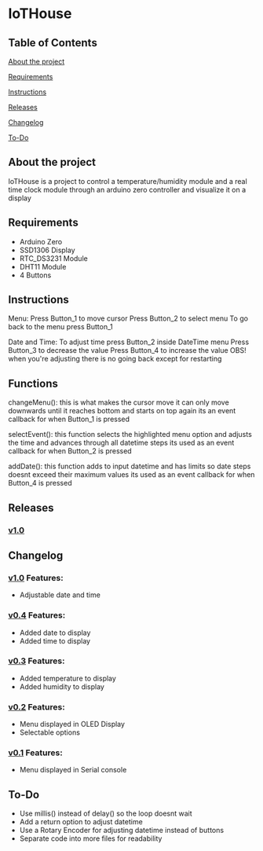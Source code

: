 # IoTHouse

## Table of Contents
[About the project](#about-the-project)

[Requirements](#requirements)

[Instructions](#instructions)

[Releases](#releases)

[Changelog](#changelog)

[To-Do](#to-do)

## About the project
IoTHouse is a project to control a temperature/humidity module 
and a real time clock module through an arduino zero controller and visualize it on a display

## Requirements
* Arduino Zero</li>
* SSD1306 Display</li>
* RTC_DS3231 Module</li>
* DHT11 Module</li>
* 4 Buttons</li>

## Instructions
Menu:
Press Button_1 to move cursor
Press Button_2 to select menu
To go back to the menu press Button_1

Date and Time:
To adjust time press Button_2 inside DateTime menu
Press Button_3 to decrease the value
Press Button_4 to increase the value
OBS! when you're adjusting there is no going back except for restarting

## Functions
changeMenu():
this is what makes the cursor move it can only move downwards 
until it reaches bottom and starts on top again
its an event callback for when Button_1 is pressed

selectEvent():
this function selects the highlighted menu option 
and adjusts the time and advances through all datetime steps
its used as an event callback for when Button_2 is pressed

addDate():
this function adds to input datetime and has limits 
so date steps doesnt exceed their maximum values
its used as an event callback for when Button_4 is pressed

## Releases
### [v1.0](https://github.com/eliasna1040/IoTHouse/tree/v1.0)

## Changelog
### [v1.0](https://github.com/eliasna1040/IoTHouse/tree/v1.0) Features:
* Adjustable date and time

### [v0.4](https://github.com/eliasna1040/IoTHouse/tree/v0.4) Features:
* Added date to display
* Added time to display

### [v0.3](https://github.com/eliasna1040/IoTHouse/tree/v0.3) Features:
* Added temperature to display
* Added humidity to display

### [v0.2](https://github.com/eliasna1040/IoTHouse/tree/v0.2) Features:
* Menu displayed in OLED Display
* Selectable options

### [v0.1](https://github.com/eliasna1040/IoTHouse/tree/v0.1) Features:
* Menu displayed in Serial console

## To-Do
* Use millis() instead of delay() so the loop doesnt wait
* Add a return option to adjust datetime
* Use a Rotary Encoder for adjusting datetime instead of buttons
* Separate code into more files for readability

